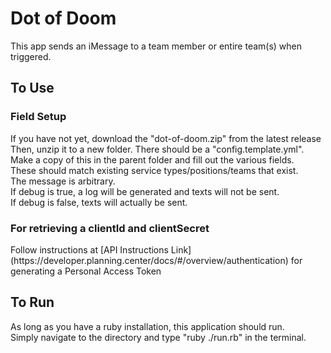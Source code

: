 <h1>Dot of Doom</h1>
This app sends an iMessage to a team member or entire team(s) when triggered.
<h2>To Use</h2>
<h3>Field Setup</h3>
If you have not yet, download the "dot-of-doom.zip" from the latest release<br>
Then, unzip it to a new folder. There should be a "config.template.yml".<br>
Make a copy of this in the parent folder and fill out the various fields.<br>
These should match existing service types/positions/teams that exist.<br>
The message is arbitrary.<br>
If debug is true, a log will be generated and texts will not be sent.<br>
If debug is false, texts will actually be sent.
<h3>For retrieving a clientId and clientSecret</h3>
Follow instructions at [API Instructions Link](https://developer.planning.center/docs/#/overview/authentication) for generating a Personal Access Token
<h2>To Run</h2>
As long as you have a ruby installation, this application should run.<br>
Simply navigate to the directory and type "ruby ./run.rb" in the terminal.
